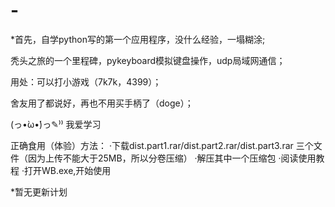 # -
*首先，自学python写的第一个应用程序，没什么经验，一塌糊涂;

秃头之旅的一个里程碑，pykeyboard模拟键盘操作，udp局域网通信；

用处：可以打小游戏（7k7k，4399）；

舍友用了都说好，再也不用买手柄了（doge）；

(っ•̀ω•́)っ✎⁾⁾ 我爱学习

正确食用（体验）方法：
  ·下载dist.part1.rar/dist.part2.rar/dist.part3.rar 三个文件（因为上传不能大于25MB，所以分卷压缩）
  ·解压其中一个压缩包
  ·阅读使用教程
  ·打开WB.exe,开始使用
  
 *暂无更新计划
